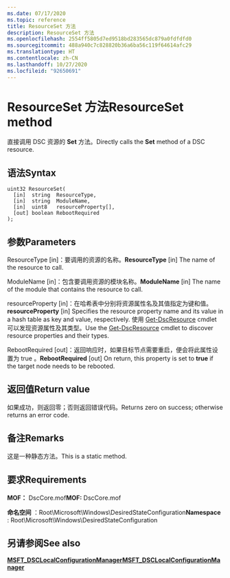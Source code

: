 ```yaml
---
ms.date: 07/17/2020
ms.topic: reference
title: ResourceSet 方法
description: ResourceSet 方法
ms.openlocfilehash: 2554ff5805d7ed9518bd283565dc879a0fdfdfd0
ms.sourcegitcommit: 488a940c7c828820b36a6ba56c119f64614afc29
ms.translationtype: HT
ms.contentlocale: zh-CN
ms.lasthandoff: 10/27/2020
ms.locfileid: "92650691"
---
```

# <a name="resourceset-method"></a><span data-ttu-id="a6969-103">ResourceSet 方法</span><span class="sxs-lookup"><span data-stu-id="a6969-103">ResourceSet method</span></span>

<span data-ttu-id="a6969-104">直接调用 DSC 资源的 **Set** 方法。</span><span class="sxs-lookup"><span data-stu-id="a6969-104">Directly calls the **Set** method of a DSC resource.</span></span>

## <a name="syntax"></a><span data-ttu-id="a6969-105">语法</span><span class="sxs-lookup"><span data-stu-id="a6969-105">Syntax</span></span>

```mof
uint32 ResourceSet(
  [in]  string  ResourceType,
  [in]  string  ModuleName,
  [in]  uint8   resourceProperty[],
  [out] boolean RebootRequired
);
```

## <a name="parameters"></a><span data-ttu-id="a6969-106">参数</span><span class="sxs-lookup"><span data-stu-id="a6969-106">Parameters</span></span>

<span data-ttu-id="a6969-107">ResourceType  \[in\]：要调用的资源的名称。</span><span class="sxs-lookup"><span data-stu-id="a6969-107">**ResourceType** \[in\] The name of the resource to call.</span></span>

<span data-ttu-id="a6969-108">ModuleName  \[in\]：包含要调用资源的模块名称。</span><span class="sxs-lookup"><span data-stu-id="a6969-108">**ModuleName** \[in\] The name of the module that contains the resource to call.</span></span>

<span data-ttu-id="a6969-109">resourceProperty  \[in\]：在哈希表中分别将资源属性名及其值指定为键和值。</span><span class="sxs-lookup"><span data-stu-id="a6969-109">**resourceProperty** \[in\] Specifies the resource property name and its value in a hash table as key and value, respectively.</span></span> <span data-ttu-id="a6969-110">使用 [Get-DscResource](/powershell/module/PSDesiredStateConfiguration/Get-DscResource) cmdlet 可以发现资源属性及其类型。</span><span class="sxs-lookup"><span data-stu-id="a6969-110">Use the [Get-DscResource](/powershell/module/PSDesiredStateConfiguration/Get-DscResource) cmdlet to discover resource properties and their types.</span></span>

<span data-ttu-id="a6969-111">RebootRequired  \[out\]：返回响应时，如果目标节点需要重启，便会将此属性设置为 true  。</span><span class="sxs-lookup"><span data-stu-id="a6969-111">**RebootRequired** \[out\] On return, this property is set to **true** if the target node needs to be rebooted.</span></span>

## <a name="return-value"></a><span data-ttu-id="a6969-112">返回值</span><span class="sxs-lookup"><span data-stu-id="a6969-112">Return value</span></span>

<span data-ttu-id="a6969-113">如果成功，则返回零；否则返回错误代码。</span><span class="sxs-lookup"><span data-stu-id="a6969-113">Returns zero on success; otherwise returns an error code.</span></span>

## <a name="remarks"></a><span data-ttu-id="a6969-114">备注</span><span class="sxs-lookup"><span data-stu-id="a6969-114">Remarks</span></span>

<span data-ttu-id="a6969-115">这是一种静态方法。</span><span class="sxs-lookup"><span data-stu-id="a6969-115">This is a static method.</span></span>

## <a name="requirements"></a><span data-ttu-id="a6969-116">要求</span><span class="sxs-lookup"><span data-stu-id="a6969-116">Requirements</span></span>

<span data-ttu-id="a6969-117">**MOF：** DscCore.mof</span><span class="sxs-lookup"><span data-stu-id="a6969-117">**MOF:** DscCore.mof</span></span>

<span data-ttu-id="a6969-118">**命名空间** ：Root\Microsoft\Windows\DesiredStateConfiguration</span><span class="sxs-lookup"><span data-stu-id="a6969-118">**Namespace** : Root\Microsoft\Windows\DesiredStateConfiguration</span></span>

## <a name="see-also"></a><span data-ttu-id="a6969-119">另请参阅</span><span class="sxs-lookup"><span data-stu-id="a6969-119">See also</span></span>

[<span data-ttu-id="a6969-120">**MSFT_DSCLocalConfigurationManager**</span><span class="sxs-lookup"><span data-stu-id="a6969-120">**MSFT_DSCLocalConfigurationManager**</span></span>](msft-dsclocalconfigurationmanager.md)
